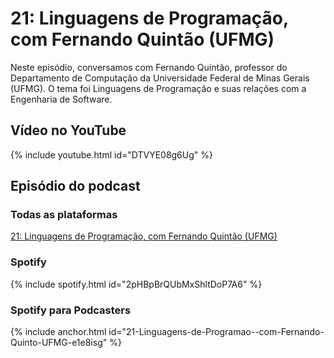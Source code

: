 # 21: Linguagens de Programação, com Fernando Quintão (UFMG)

Neste episódio, conversamos com Fernando Quintão, professor do Departamento de Computação da Universidade Federal de Minas Gerais (UFMG). O tema foi Linguagens de Programação e suas relações com a Engenharia de Software.


## Vídeo no YouTube

{% include youtube.html id="DTVYE08g6Ug" %}

## Episódio do podcast

### Todas as plataformas

[21: Linguagens de Programação, com Fernando Quintão (UFMG)](https://podcasters.spotify.com/pod/show/fronteirases/episodes/21-Linguagens-de-Programao--com-Fernando-Quinto-UFMG-e1e8isg)

### Spotify

{% include spotify.html id="2pHBpBrQUbMxShltDoP7A6" %}

### Spotify para Podcasters

{% include anchor.html id="21-Linguagens-de-Programao--com-Fernando-Quinto-UFMG-e1e8isg" %}


